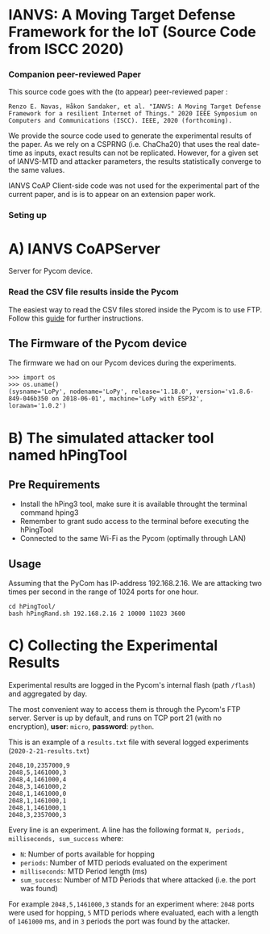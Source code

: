 # IANVS: A Moving Target Defense Framework for the IoT (Source Code from ISCC 2020)

### Companion peer-reviewed Paper
This source code goes with the (to appear) peer-reviewed paper :
```
Renzo E. Navas, Håkon Sandaker, et al. "IANVS: A Moving Target Defense Framework for a resilient Internet of Things." 2020 IEEE Symposium on Computers and Communications (ISCC). IEEE, 2020 (forthcoming).
```
We provide the source code used to generate the experimental results of the paper.
As we rely on a CSPRNG (i.e. ChaCha20) that uses the real date-time as inputs, exact results can not be replicated. However, for a given set of IANVS-MTD and attacker parameters, the results statistically converge to the same values.

IANVS CoAP Client-side code was not used for the experimental part of the current paper, and is is to appear on an extension paper work.

### Seting up


# A) IANVS CoAPServer
Server for Pycom device.

### Read the CSV file results inside the Pycom

The easiest way to read the CSV files stored inside the Pycom is to use FTP.
Follow this [guide](https://docs.pycom.io/gettingstarted/programming/ftp/) for further instructions.


## The Firmware of the Pycom device
The firmware we had on our Pycom devices during the experiments.
```terminal
>>> import os
>>> os.uname()
(sysname='LoPy', nodename='LoPy', release='1.18.0', version='v1.8.6-849-046b350 on 2018-06-01', machine='LoPy with ESP32', lorawan='1.0.2')
```

# B) The simulated attacker tool named hPingTool
## Pre Requirements
* Install the hPing3 tool, make sure it is available throught the terminal command hping3
* Remember to grant sudo access to the terminal before executing the hPingTool
* Connected to the same Wi-Fi as the Pycom (optimally through LAN)

## Usage
Assuming that the PyCom has IP-address 192.168.2.16.
We are attacking two times per second in the range of 1024 ports for one hour.


```terminal
cd hPingTool/
bash hPingRand.sh 192.168.2.16 2 10000 11023 3600
```


# C) Collecting the Experimental Results

Experimental results are logged in the Pycom's internal flash (path `/flash`) and aggregated by day.

The most convenient way to access them is through the Pycom's FTP server. Server is up by default, and runs on TCP port 21 (with no encryption),
 **user**: `micro`, **password**: `python`.

 This is an example of a `results.txt` file with several logged experiments  (```2020-2-21-results.txt```)
```
2048,10,2357000,9
2048,5,1461000,3
2048,4,1461000,4
2048,3,1461000,2
2048,1,1461000,0
2048,1,1461000,1
2048,1,1461000,1
2048,3,2357000,3
```
Every line is an experiment.
A line has the following format
`N, periods, milliseconds, sum_success` where:
  * `N`: Number of ports available for hopping
  * `periods`:  Number of MTD periods evaluated on the experiment
  * `milliseconds`: MTD Period length (ms)
  * `sum_success`: Number of MTD Periods that where attacked (i.e. the port was found)


For example `2048,5,1461000,3` stands for an experiment where: `2048` ports were used for hopping, `5` MTD periods where evaluated, each with a length of `1461000` ms, and in `3` periods the port was found by the attacker.
